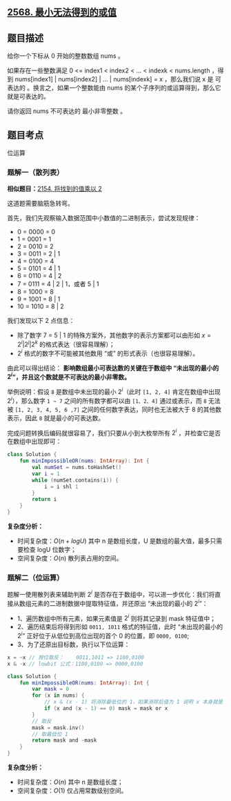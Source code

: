 ## [2568. 最小无法得到的或值](https://leetcode.cn/problems/minimum-impossible-or/)

## 题目描述

给你一个下标从 0 开始的整数数组 nums 。

如果存在一些整数满足 0 <= index1 < index2 < ... < indexk < nums.length ，得到 nums[index1] | nums[index2] | ... | nums[indexk] = x ，那么我们说 x 是 可表达的 。换言之，如果一个整数能由 nums 的某个子序列的或运算得到，那么它就是可表达的。

请你返回 nums 不可表达的 最小非零整数 。

## 题目考点

位运算

### 题解一（散列表）

**相似题目：**[2154. 将找到的值乘以 2](https://leetcode.cn/problems/keep-multiplying-found-values-by-two/)

这道题需要脑筋急转弯。

首先，我们先观察输入数据范围中小数值的二进制表示，尝试发现规律：

- 0 = 0000 = 0
- 1 = 0001 = 1
- 2 = 0010 = 2
- 3 = 0011 = 2 | 1
- 4 = 0100 = 4
- 5 = 0101 = 4 | 1
- 6 = 0110 = 4 | 2
- 7 = 0111 = 4 | 2 | 1，或者 5 | 1
- 8 = 1000 = 8
- 9 = 1001 = 8 | 1
- 10 = 1010 = 8 | 2

我们发现以下 2 点信息：

- 除了数字 7 = 5 | 1 的特殊方案外，其他数字的表示方案都可以由形如 $x = 2^i | 2^j | 2^ k$ 的格式表达（很容易理解）；
- $2^i$ 格式的数字不可能被其他数用 “或” 的形式表示（也很容易理解）。

由此可以得出结论： **影响数组最小可表达数的关键在于数组中 “未出现的最小的 $2^i$”，并且这个数就是不可表达的最小非零数。** 

举例说明：假设 `8` 是数组中未出现的最小 $2^i$（此时 `[1, 2, 4]` 肯定在数组中出现$2^i$），那么数字 `1 ~ 7` 之间的所有数字都可以由 `[1、2、4]` 通过或表示，而 `8` 无法被 `[1, 2, 3, 4, 5, 6 ,7]` 之间的任何数字表达，同时也无法被大于 8 的其他数表示，因此 `8` 就是最小的可表达数。

完成问题转换后编码就很容易了，我们只要从小到大枚举所有 $2^i$ ，并检查它是否在数组中出现即可：

```kotlin
class Solution {
    fun minImpossibleOR(nums: IntArray): Int {
        val numSet = nums.toHashSet()
        var i = 1
        while (numSet.contains(i)) {
            i = i shl 1
        }
        return i
    }
}
```

**复杂度分析：**

- 时间复杂度：$O(n + logU)$ 其中 n 是数组长度，U 是数组的最大值，最多只需要检查 logU 位数字；
- 空间复杂度：$O(n)$ 散列表占用的空间。

### 题解二（位运算）

题解一使用散列表来辅助判断 $2^i$ 是否存在于数组中，可以进一步优化：我们将直接从数组元素的二进制数据中提取特征值，并还原出 “未出现的最小的 $2^i$”：

- 1、遍历数组中所有元素，如果元素值是 $2^i$ 则将其记录到 mask 特征值中；
- 2、遍历结束后将得到形如 `0011, 1011` 格式的特征值，此时 “未出现的最小的 $2^i$” 正好位于从低位到高位出现的首个 0 的位置，即 `0000, 0100`;
- 3、为了还原出目标数，执行以下位运算：

```kotlin
x = ~x // 按位取反：    0011,1011 => 1100,0100
x & -x // lowbit 公式：1100,0100 => 0000,0100
```

```kotlin
class Solution {
    fun minImpossibleOR(nums: IntArray): Int {
        var mask = 0
        for (x in nums) {
            // x & (x - 1) 将消除最低位的 1，如果消除后值为 1 说明 x 本身就是 2 的幂
            if (x and (x - 1) == 0) mask = mask or x
        }
        // 取反
        mask = mask.inv()
        // 取最低位 1 
        return mask and -mask
    }
}

```

**复杂度分析：**

- 时间复杂度：$O(n)$ 其中 n 是数组长度；
- 空间复杂度：$O(1)$ 仅占用常数级别空间。
